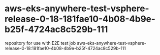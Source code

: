 # aws-eks-anywhere-test-vsphere-release-0-18-181fae10-4b08-4b9e-b25f-4724ac8c529b-111
repository for use with E2E test job aws-eks-anywhere-test-vsphere-release-0-18:181fae10-4b08-4b9e-b25f-4724ac8c529b-111
